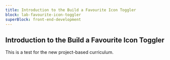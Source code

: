 ```yaml
---
title: Introduction to the Build a Favourite Icon Toggler
block: lab-favourite-icon-toggler
superBlock: front-end-development
---
```


## Introduction to the Build a Favourite Icon Toggler

This is a test for the new project-based curriculum.
